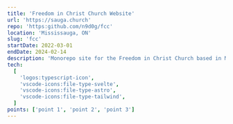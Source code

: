 ```yaml
---
title: 'Freedom in Christ Church Website'
url: 'https://sauga.church'
repo: 'https:github.com/n9d0g/fcc'
location: 'Mississauga, ON'
slug: 'fcc'
startDate: 2022-03-01
endDate: 2024-02-14
description: 'Monorepo site for the Freedom in Christ Church based in Mississauga. Website built with TypeScript, Svelte, SvelteKit, Sanity.io CMS, and the SkeletonUI component library.'
tech:
  [
    'logos:typescript-icon',
    'vscode-icons:file-type-svelte',
    'vscode-icons:file-type-astro',
    'vscode-icons:file-type-tailwind',
  ]
points: ['point 1', 'point 2', 'point 3']
---
```

